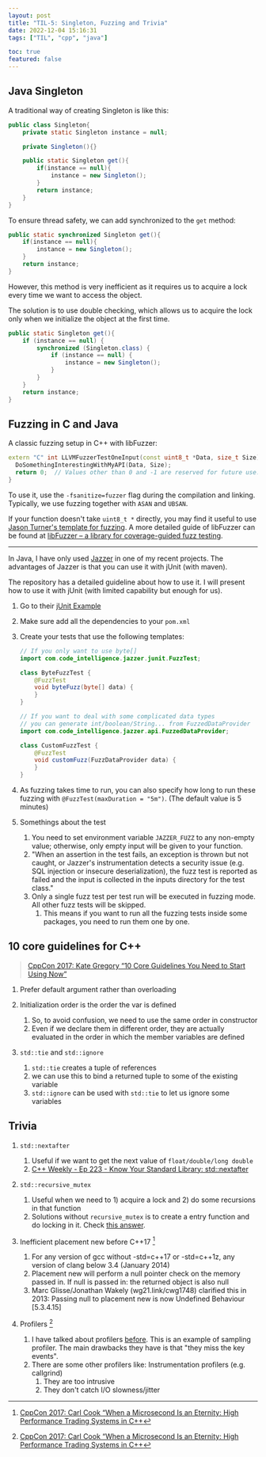 ```yaml
---
layout: post
title: "TIL-5: Singleton, Fuzzing and Trivia"
date: 2022-12-04 15:16:31
tags: ["TIL", "cpp", "java"]

toc: true
featured: false
---
```


## Java Singleton

A traditional way of creating Singleton is like this:

```java
public class Singleton{
    private static Singleton instance = null;

    private Singleton(){}

    public static Singleton get(){
        if(instance == null){
            instance = new Singleton();
        }
        return instance;
    }
}
```

To ensure thread safety, we can add synchronized to the `get` method:

```java
public static synchronized Singleton get(){
    if(instance == null){
        instance = new Singleton();
    }
    return instance;
}
```

However, this method is very inefficient as it requires us to acquire a lock every time we want to access the object.

The solution is to use double checking, which allows us to acquire the lock only when we initialize the object at the first time.

```java
public static Singleton get(){
    if (instance == null) {
        synchronized (Singleton.class) {
            if (instance == null) {
                instance = new Singleton();
            }
        }
    }
    return instance;
}
```

## Fuzzing in C and Java

A classic fuzzing setup in C++ with libFuzzer:

```c++
extern "C" int LLVMFuzzerTestOneInput(const uint8_t *Data, size_t Size) {
  DoSomethingInterestingWithMyAPI(Data, Size);
  return 0;  // Values other than 0 and -1 are reserved for future use.
}
```

To use it, use the `-fsanitize=fuzzer` flag during the compilation and linking. Typically, we use fuzzing together with `ASAN` and `UBSAN`.

If your function doesn't take `uint8_t *` directly, you may find it useful to use [Jason Turner's template for fuzzing](https://github.com/lefticus/cpp_weekly/issues/181). A more detailed guide of libFuzzer can be found at [libFuzzer – a library for coverage-guided fuzz testing](https://llvm.org/docs/LibFuzzer.html).

---

In Java, I have only used [Jazzer](https://github.com/CodeIntelligenceTesting/jazzer) in one of my recent projects. The advantages of Jazzer is that you can use it with jUnit (with maven).

The repository has a detailed guideline about how to use it. I will present how to use it with jUnit (with limited capability but enough for us).

1. Go to their [jUnit Example](https://github.com/CodeIntelligenceTesting/jazzer/tree/main/examples/junit)
2. Make sure add all the dependencies to your `pom.xml`
3. Create your tests that use the following templates:

    ```java
    // If you only want to use byte[]
    import com.code_intelligence.jazzer.junit.FuzzTest;

    class ByteFuzzTest {
        @FuzzTest
        void byteFuzz(byte[] data) {
        }
    }

    // If you want to deal with some complicated data types
    // you can generate int/boolean/String... from FuzzedDataProvider
    import com.code_intelligence.jazzer.api.FuzzedDataProvider;

    class CustomFuzzTest {
        @FuzzTest
        void customFuzz(FuzzDataProvider data) {
        }
    }
    ```
4. As fuzzing takes time to run, you can also specify how long to run these fuzzing with `@FuzzTest(maxDuration = "5m")`. (The default value is 5 minutes)
5. Somethings about the test
   1. You need to set environment variable `JAZZER_FUZZ` to any non-empty value; otherwise, only empty input will be given to your function.
   2. "When an assertion in the test fails, an exception is thrown but not caught, or Jazzer's instrumentation detects a security issue (e.g. SQL injection or insecure deserialization), the fuzz test is reported as failed and the input is collected in the inputs directory for the test class."
   3. Only a single fuzz test per test run will be executed in fuzzing mode. All other fuzz tests will be skipped.
      1. This means if you want to run all the fuzzing tests inside some packages, you need to run them one by one.


## 10 core guidelines for C++

> [CppCon 2017: Kate Gregory “10 Core Guidelines You Need to Start Using Now”](https://www.youtube.com/watch?v=XkDEzfpdcSg)

1. Prefer default argument rather than overloading

2. Initialization order is the order the var is defined
   1. So, to avoid confusion, we need to use the same order in constructor
   2. Even if we declare them in different order, they are actually evaluated in the order in which the member variables are defined

3. `std::tie` and `std::ignore`
   1. `std::tie` creates a tuple of references
   2. we can use this to bind a returned tuple to some of the existing variable
   3. `std::ignore` can be used with `std::tie` to let us ignore some variables


## Trivia

1. `std::nextafter`
   1. Useful if we want to get the next value of `float/double/long double`
   2. [C++ Weekly - Ep 223 - Know Your Standard Library: std::nextafter](https://www.youtube.com/watch?v=-F0j2VN4xEU)

2. `std::recursive_mutex`
   1. Useful when we need to 1) acquire a lock and 2) do some recursions in that function
   2. Solutions without `recursive_mutex` is to create a entry function and do locking in it. Check [this answer](https://stackoverflow.com/a/2415088).

3. Inefficient placement new before C++17 [^1]
   1. For any version of gcc without -std=c++17 or -std=c++1z, any version of clang below 3.4 (January 2014)
   2. Placement new will perform a null pointer check on the memory passed in. If null is passed in: the returned object is also null
   3. Marc Glisse/Jonathan Wakely (wg21.link/cwg1748) clarified this in 2013: Passing null to placement new is now Undefined Behaviour [5.3.4.15]

4. Profilers [^1]
   1. I have talked about profilers [before](/blog/2022/pprof/). This is an example of sampling profiler. The main drawbacks they have is that "they miss the key events".
   2. There are some other profilers like: Instrumentation profilers (e.g. callgrind)
      1. They are too intrusive
      2. They don't catch I/O slowness/jitter


[^1]: [CppCon 2017: Carl Cook “When a Microsecond Is an Eternity: High Performance Trading Systems in C++](https://www.youtube.com/watch?v=NH1Tta7purM)